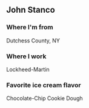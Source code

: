## John Stanco

### Where I'm from
Dutchess County, NY

### Where I work
Lockheed-Martin

### Favorite ice cream flavor
Chocolate-Chip Cookie Dough

